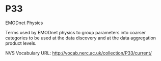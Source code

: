 # P33
EMODnet Physics

Terms used by EMODnet physics to group parameters into coarser categories to be used at the data discovery and at the data aggregation product levels.

NVS Vocabulary URL: http://vocab.nerc.ac.uk/collection/P33/current/
